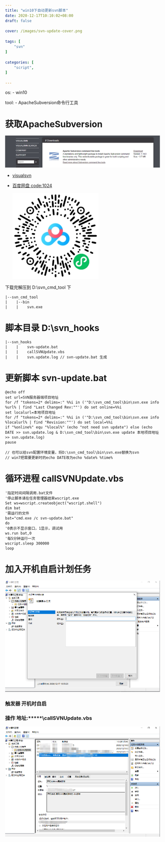 ```yaml
---
title: "win10下自动更新svn脚本"
date: 2020-12-17T10:10:02+08:00
draft: false

cover: /images/svn-update-cover.png

tags: [
	"svn"
]

categories: [
    "script",
]

---
```


os: - win10

tool: - ApacheSubversion命令行工具

<!--more-->

# 获取ApacheSubversion

![svn cmd tool](/images/svn-cmd-tool.png)

- [visualsvn](https://www.visualsvn.com/downloads/)

- [百度网盘 code:1024 ](https://pan.baidu.com/s/1wX43nE2hWtx-YyI73tazKQ)

	![百度网盘](/images/svn-cmd-tool-baidu-download.png)

下载完解压到 D:\svn_cmd_tool 下
	
    |--svn_cmd_tool
    |    |--bin
    |    |    svn.exe

# 脚本目录 D:\svn_hooks

    |--svn_hooks
    |    |    svn-update.bat
    |    |    callSVNUpdate.vbs
    |    |    svn.update.log // svn-update.bat 生成

# 更新脚本 svn-update.bat

```
@echo off
set url=SVN服务器端项目地址
for /f "tokens=2* delims=:" %%i in ('"D:\svn_cmd_tool\bin\svn.exe info %url% | find "Last Changed Rev:""') do set online=%%i
set localurl=本地项目地址
for /f "tokens=2* delims=:" %%i in ('"D:\svn_cmd_tool\bin\svn.exe info %localurl% | find "Revision:""') do set local=%%i
if "%online%" equ "%local%" (echo "not need svn update") else (echo DATE >> svn.update.log & D:\svn_cmd_tool\bin\svn.exe update 本地项目地址 >> svn.update.log)
pause

// 也可以给svn配置环境变量，将D:\svn_cmd_tool\bin\svn.exe替换为svn
// win7把需要更新时的echo DATE改为echo %date% %time%
```

# 循环进程 callSVNUpdate.vbs

```
'指定时间间隔调用.bat文件
'停止脚本请在任务管理器结束wscript.exe
Set ws=wscript.createobject("wscript.shell")
dim bat
'需运行的文件
bat="cmd.exe /c svn-update.bat"
do
'0表示不显示窗口，1显示，调试用
ws.run bat,0
'每5分钟运行一次
wscript.sleep 300000
loop
```

# 加入开机自启计划任务

![win10 计划任务](/images/set-vbs-autostart.png)

### 触发器 开机时自启

### 操作 地址:*****\callSVNUpdate.vbs

![win10 计划任务-结果](/images/svn-update-cover.png)

